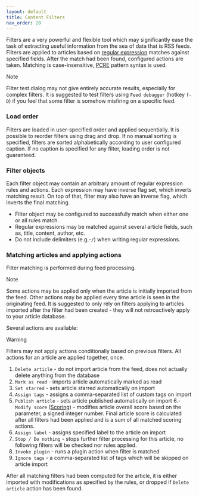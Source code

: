 ```yaml
---
layout: default
title: Content Filters
nav_order: 20
---
```


Filters are a very powerful and flexible tool which may significantly ease the
task of extracting useful information from the sea of data that is RSS feeds.
Filters are applied to articles based on [regular
expression](http://en.wikipedia.org/wiki/Regular_expression) matches against
specified fields. After the match had been found, configured actions are taken.
Matching is case-insensitive,
[PCRE](http://php.net/manual/en/reference.pcre.pattern.syntax.php) pattern
syntax is used.

> [!NOTE]
> Filter test dialog may not give entirely accurate results, especially for
> complex filters. It is suggested to test filters using ``Feed debugger`` (hotkey `f-D`) if you
> feel that some filter is somehow misfiring on a specific feed.

### Load order

Filters are loaded in user-specified order and applied sequentially. It is
possible to reorder filters using drag and drop. If no manual sorting is
specified, filters are sorted alphabetically according to user configured
caption. If no caption is specified for any filter, loading order is not
guaranteed.

### Filter objects

Each filter object may contain an arbitrary amount of regular expression rules
and actions. Each expression may have inverse flag set, which inverts matching
result. On top of that, filter may also have an inverse flag, which inverts the
final matching.

- Filter object may be configured to successfully match when either one or
all rules match.
- Regular expressions may be matched against several article fields, such
as, title, content, author, etc.
- Do not include delimiters (e.g.-<code>/</code>) when writing regular
expressions.

### Matching articles and applying actions

Filter matching is performed during feed processing.

> [!NOTE]
> Some actions may be applied only when the article is initially imported from the
> feed. Other actions may be applied every time article is seen in the originating
> feed. It is suggested to only rely on filters applying to articles imported
> after the filter had been created - they will not retroactively apply to your
> article database.

Several actions are available:

> [!WARNING]
> Filters may not apply actions conditionally based on previous filters. All actions for an article are applied together, once.

1. ``Delete article`` - do not import article from the feed, does not
actually delete anything from the database
2. ``Mark as read`` - imports article automatically marked as read
3. ``Set starred`` - sets article starred automatically on import
4. ``Assign tags`` - assigns a comma-separated list of custom tags on import
5. ``Publish article`` - sets article published automatically on import
6.-``Modify score`` ([Scoring](Scoring.md)) - modifies article overall score based on
the parameter, a signed integer number. Final article score is calculated after all filters had been applied and is a sum of all matched scoring actions.
7. ``Assign label`` - assigns specified label to the article on import
8. ``Stop / Do nothing`` - stops further filter processing for this article, no following filters will be checked nor rules applied.
9. ``Invoke plugin`` - runs a plugin action when filter is matched
10. ``Ignore tags`` - a comma-separated list of tags which will be skipped on article import

After all matching filters had been computed for the article, it is either
imported with modifications as specified by the rules, or dropped if `Delete
article` action has been found.
